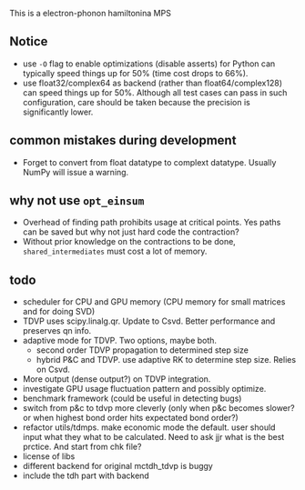 This is a electron-phonon hamiltonina MPS

## Notice
* use `-O` flag to enable optimizations (disable asserts) for Python can typically speed
things up for 50% (time cost drops to 66%).
* use float32/complex64 as backend (rather than float64/complex128) can speed things up for 50%. Although all test cases can pass
in such configuration, care should be taken because the precision is significantly lower.


## common mistakes during development

* Forget to convert from float datatype to complext datatype. Usually NumPy will issue a warning.

## why not use `opt_einsum`
* Overhead of finding path prohibits usage at critical points. Yes paths can be saved
but why not just hard code the contraction?
* Without prior knowledge on the contractions to be done, `shared_intermediates` must cost
a lot of memory.

## todo
* scheduler for CPU and GPU memory (CPU memory for small matrices and for doing SVD)
* TDVP uses scipy.linalg.qr. Update to Csvd. Better performance and preserves qn info.
* adaptive mode for TDVP. Two options, maybe both.
  * second order TDVP propagation to determined step size
  * hybrid P&C and TDVP. use adaptive RK to determine step size. Relies on Csvd.
* More output (dense output?) on TDVP integration.
* investigate GPU usage fluctuation pattern and possibly optimize.
* benchmark framework (could be useful in detecting bugs)
* switch from p&c to tdvp more cleverly (only when p&c becomes slower? 
or when highest bond order hits expectated bond order?)
* refactor utils/tdmps. make economic mode the default. user should input what they
what to be calculated. Need to ask jjr what is the best prctice. And start from chk file?
* license of libs
* different backend for original mctdh_tdvp is buggy
* include the tdh part with backend